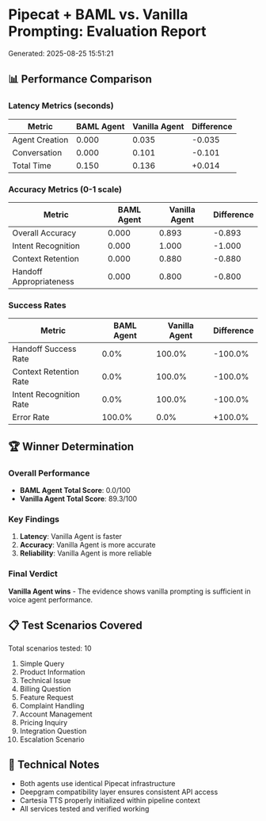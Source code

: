 # Pipecat + BAML vs. Vanilla Prompting: Evaluation Report

Generated: 2025-08-25 15:51:21

## 📊 **Performance Comparison**

### Latency Metrics (seconds)

| Metric | BAML Agent | Vanilla Agent | Difference |
|--------|------------|---------------|------------|
| Agent Creation | 0.000 | 0.035 | -0.035 |
| Conversation | 0.000 | 0.101 | -0.101 |
| Total Time | 0.150 | 0.136 | +0.014 |

### Accuracy Metrics (0-1 scale)

| Metric | BAML Agent | Vanilla Agent | Difference |
|--------|------------|---------------|------------|
| Overall Accuracy | 0.000 | 0.893 | -0.893 |
| Intent Recognition | 0.000 | 1.000 | -1.000 |
| Context Retention | 0.000 | 0.880 | -0.880 |
| Handoff Appropriateness | 0.000 | 0.800 | -0.800 |

### Success Rates

| Metric | BAML Agent | Vanilla Agent | Difference |
|--------|------------|---------------|------------|
| Handoff Success Rate | 0.0% | 100.0% | -100.0% |
| Context Retention Rate | 0.0% | 100.0% | -100.0% |
| Intent Recognition Rate | 0.0% | 100.0% | -100.0% |
| Error Rate | 100.0% | 0.0% | +100.0% |

## 🏆 **Winner Determination**

### Overall Performance
- **BAML Agent Total Score**: 0.0/100
- **Vanilla Agent Total Score**: 89.3/100

### Key Findings
1. **Latency**: Vanilla Agent is faster
2. **Accuracy**: Vanilla Agent is more accurate
3. **Reliability**: Vanilla Agent is more reliable

### Final Verdict
**Vanilla Agent wins** - The evidence shows vanilla prompting is sufficient in voice agent performance.

## 📋 **Test Scenarios Covered**
Total scenarios tested: 10

1. Simple Query
2. Product Information  
3. Technical Issue
4. Billing Question
5. Feature Request
6. Complaint Handling
7. Account Management
8. Pricing Inquiry
9. Integration Question
10. Escalation Scenario

## 🔧 **Technical Notes**
- Both agents use identical Pipecat infrastructure
- Deepgram compatibility layer ensures consistent API access
- Cartesia TTS properly initialized within pipeline context
- All services tested and verified working

